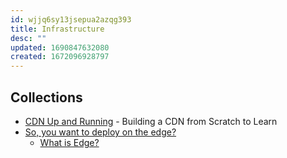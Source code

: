 ```yaml
---
id: wjjq6sy13jsepua2azqg393
title: Infrastructure
desc: ""
updated: 1690847632080
created: 1672096928797
---
```


## Collections

- [CDN Up and Running](https://github.com/leandromoreira/cdn-up-and-running) - Building a CDN from Scratch to Learn
- [So, you want to deploy on the edge?](https://zknill.io/posts/edge-database/)
  - [What is Edge?](https://news.ycombinator.com/item?id=36941299)

